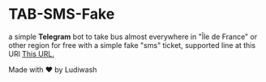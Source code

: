 # TAB-SMS-Fake
a simple **Telegram** bot to take bus almost everywhere in "Île de France" or other region for free with a simple fake "sms" ticket, supported line at this URl <a href="https://docs.google.com/spreadsheets/d/1b8eQeUczGysM-ahWELRkNU7u-m5LMeF4/edit?usp=sharing&ouid=114572670486569886078&rtpof=true&sd=true">This URL.</a>

Made with ❤ by Ludiwash